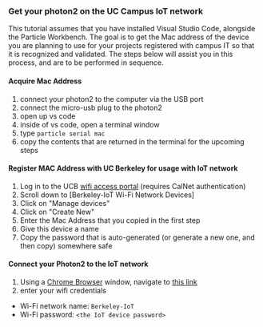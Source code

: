 ### Get your photon2 on the UC Campus IoT network

This tutorial assumes that you have installed Visual Studio Code, alongside the Particle Workbench.
The goal is to get the Mac address of the device you are planning to use for your projects registered with campus IT so that it is recognized and validated.  The steps below will assist you in this process, and are to be performed in sequence.

#### Acquire Mac Address

1. connect your photon2 to the computer via the USB port
1. connect the micro-usb plug to the photon2 
1. open up vs code
1. inside of vs code, open a terminal window
1. type `particle serial mac`
1. copy the contents that are returned in the terminal for the upcoming steps 

#### Register MAC Address with UC Berkeley for usage with IoT network

1. Log in to the UCB [wifi access portal](https://portal.berkeley.edu/people/wifi_access) (requires CalNet authentication)
1. Scroll down to [Berkeley-IoT Wi-Fi Network Devices] 
1. Click on "Manage devices"
1. Click on "Create New"
1. Enter the Mac Address that you copied in the first step
1. Give this device a name
1. Copy the password that is auto-generated (or generate a new one, and then copy) somewhere safe

#### Connect your Photon2 to the IoT network

1. Using a [Chrome Browser](https://www.google.com/chrome) window, navigate to [this link](https://docs.particle.io/tools/developer-tools/configure-wi-fi/)
1. enter your wifi credentials
- Wi-Fi network name: `Berkeley-IoT`
- Wi-Fi password: `<the IoT device password>`
